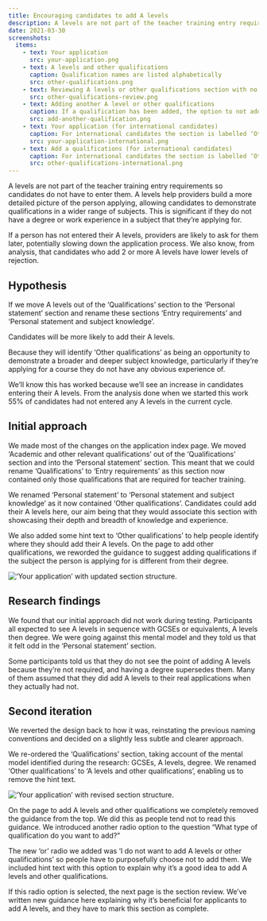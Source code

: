 ```yaml
---
title: Encouraging candidates to add A levels
description: A levels are not part of the teacher training entry requirements so candidates do not have to enter them, yet A levels can help candidates demonstrate knowledge in a wider range of subjects.
date: 2021-03-30
screenshots:
  items:
    - text: Your application
      src: your-application.png
    - text: A levels and other qualifications
      caption: Qualification names are listed alphabetically
      src: other-qualifications.png
    - text: Reviewing A levels or other qualifications section with no qualifications added
      src: other-qualifications-review.png
    - text: Adding another A level or other qualifications
      caption: If a qualification has been added, the option to not add any qualifications is removed.
      src: add-another-qualification.png
    - text: Your application (for international candidates)
      caption: For international candidates the section is labelled ‘Other qualifications’.
      src: your-application-international.png
    - text: Add a qualifications (for international candidates)
      caption: For international candidates the section is labelled ‘Other qualifications’.
      src: other-qualifications-international.png
---
```


A levels are not part of the teacher training entry requirements so candidates do not have to enter them. A levels help providers build a more detailed picture of the person applying, allowing candidates to demonstrate qualifications in a wider range of subjects. This is significant if they do not have a degree or work experience in a subject that they’re applying for.

If a person has not entered their A levels, providers are likely to ask for them later, potentially slowing down the application process. We also know, from analysis, that candidates who add 2 or more A levels have lower levels of rejection.

## Hypothesis

If we move A levels out of the ‘Qualifications’ section to the ‘Personal statement’ section and rename these sections ‘Entry requirements’ and ‘Personal statement and subject knowledge’.

Candidates will be more likely to add their A levels.

Because they will identify ‘Other qualifications’ as being an opportunity to demonstrate a broader and deeper subject knowledge, particularly if they’re applying for a course they do not have any obvious experience of.

We’ll know this has worked because we’ll see an increase in candidates entering their A levels. From the analysis done when we started this work 55% of candidates had not entered any A levels in the current cycle.

## Initial approach

We made most of the changes on the application index page. We moved ‘Academic and other relevant qualifications’ out of the ‘Qualifications’ section and into the ‘Personal statement’ section. This meant that we could rename ‘Qualifications’ to ‘Entry requirements’ as this section now contained only those qualifications that are required for teacher training.

We renamed ‘Personal statement’ to ‘Personal statement and subject knowledge’ as it now contained ‘Other qualifications’. Candidates could add their A levels here, our aim being that they would associate this section with showcasing their depth and breadth of knowledge and experience.

We also added some hint text to ‘Other qualifications’ to help people identify where they should add their A levels. On the page to add other qualifications, we reworded the guidance to suggest adding qualifications if the subject the person is applying for is different from their degree.

![‘Your application’ with updated section structure.](/apply-for-teacher-training/a-levels/application-sections-iteration-1.png)

## Research findings

We found that our initial approach did not work during testing. Participants all expected to see A levels in sequence with GCSEs or equivalents, A levels then degree. We were going against this mental model and they told us that it felt odd in the ‘Personal statement’ section.

Some participants told us that they do not see the point of adding A levels because they’re not required, and having a degree supersedes them. Many of them assumed that they did add A levels to their real applications when they actually had not.

## Second iteration

We reverted the design back to how it was, reinstating the previous naming conventions and decided on a slightly less subtle and clearer approach.

We re-ordered the ‘Qualifications’ section, taking account of the mental model identified during the research: GCSEs, A levels, degree. We renamed ‘Other qualifications’ to ‘A levels and other qualifications’, enabling us to remove the hint text.

![‘Your application’ with revised section structure.](/apply-for-teacher-training/a-levels/application-sections-iteration-2.png)

On the page to add A levels and other qualifications we completely removed the guidance from the top. We did this as people tend not to read this guidance. We introduced another radio option to the question “What type of qualification do you want to add?”

The new ‘or’ radio we added was ‘I do not want to add A levels or other qualifications’ so people have to purposefully choose not to add them. We included hint text with this option to explain why it’s a good idea to add A levels and other qualifications.

If this radio option is selected, the next page is the section review. We’ve written new guidance here explaining why it’s beneficial for applicants to add A levels, and they have to mark this section as complete.
